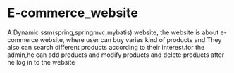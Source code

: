 # E-commerce_website
 A Dynamic ssm(spring,springmvc,mybatis) website, the website is about  e-commerce website, where user can buy varies kind of products and They also can search different products according to their interest.for the admin,he can add products and modify products and delete products after he log in to the website

